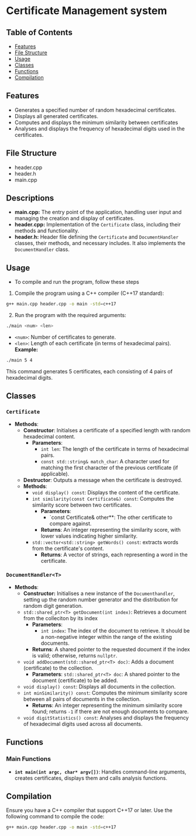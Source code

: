 # Certificate Management system
## Table of Contents
- [Features](#features)
- [File Structure](#file-structure)
- [Usage](#usage)
- [Classes](#classes)
- [Functions](#functions)
- [Compilation](#compilation)
## Features
+ Generates a specified number of random hexadecimal certificates.
+ Displays all generated certificates.
+ Computes and displays the minimum similarity between certificates
+ Analyses and displays the frequency of hexadecimal digits used in the certificates.
## File Structure

+ header.cpp
+ header.h
+ main.cpp

## Descriptions
+ **main.cpp:** The entry point of the application, handling user input and managing the creation and display of certificates.
+ **header.cpp:** Implementation of the `Certificate` class, including their methods and functionality.
+ **header.h:** Header file defining the `Certificate` and `DocumentHandler` classes, their methods, and necessary includes. It also implements the `DocumentHandler` class.
## Usage
+ To compile and run the program, follow these steps
1. Compile the program using a C++ compiler (C++17 standard):
```bash
g++ main.cpp header.cpp -o main -std=c++17
```
2. Run the program with the required arguments:
```bash
./main <num> <len>
```
+ `<num>`: Number of certificates to generate.
+ `<len>`: Length of each certificate (in terms of hexadecimal pairs).
**Example:**
```bash
./main 5 4
```
This command generates 5 certificates, each consisting of 4 pairs of hexadecimal digits.
## Classes
### `Certificate`
+ **Methods**:
    + **Constructor**: Initialses a certificate of a specified length with random hexadecimal content.
        + **Parameters**:
            + `int len`: The length of the certificate in terms of hexadecimal pairs.
            + `const std::string& match_char`: A character used for matching the first character of the previous certificate (if applicable).
    + **Destructor**: Outputs a message when the certificate is destroyed.
    + **Methods**:
        + `void display() const`: Displays the content of the certificate.
        + `int similarity(const Certificate&) const`: Computes the similarity score between two certificates.
            + **Parameters**:
                + `const Certificate& other**: The other certificate to compare against.
            + **Returns**: An integer representing the similarity score, with lower values indicating higher similarity.
        + `std::vector<std::string> getWords() const`: extracts words from the certificate's content.
            + **Returns**: A vector of strings, each representing a word in the certificate.
### `DocumentHandler<T>`
+ **Methods**:
    + **Constructor:** Initialises a new instance of the `Documenthandler`, setting up the random number generator and the distribution for random digit generation.
    + `std::shared_ptr<T> getDocument(int index)`: Retrieves a document from the colleciton by its index
        + **Parameters**:
            + `int index`: The index of the document to retrieve. It should be a non-negative integer within the range of the existing documents.
        + **Returns**: A shared pointer to the requested document if the index is valid; otherwise, returns `nullptr`.
    + `void addDocument(std::shared_ptr<T> doc)`: Adds a document (certificate) to the collection.
        + **Parameters**:
            `std::shared_ptr<T> doc`: A shared pointer to the document (certificate) to be added.
    + `void display() const`: Displays all documents in the collection.
    + `int minSimilarity() const`: Computes the minimum similarity score between all pairs of documents in the collection.
        + **Returns**: An integer representing the minimum similarity score found; returns `-1` if there are not enough documents to compare.
    + `void digitStatistics() const`: Analyses and displays the frequency of hexadecimal digits used across all documents.

## Functions

### Main Functions
+ **`int main(int argc, char* argv[])`**: Handles command-line arguments, creates certificates, displays them and calls analysis functions.

## Compilation
Ensure you have a C++ compiler that support C++17 or later. Use the following command to compile the code:
```bash
g++ main.cpp header.cpp -o main -std=c++17
```

